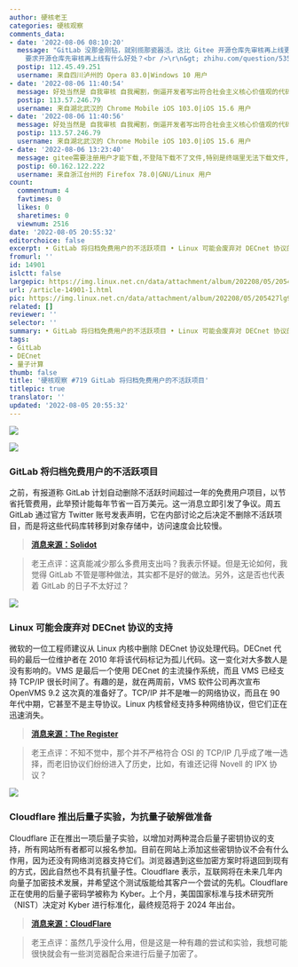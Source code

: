 ```yaml
---
author: 硬核老王
categories: 硬核观察
comments_data:
- date: '2022-08-06 08:10:20'
  message: "GitLab 没那金刚钻，就别揽那瓷器活。这比 Gitee 开源仓库先审核再上线更过份。<br />\r\n<br />\r\n&gt; Gitee
    要求开源仓库先审核再上线有什么好处？<br />\r\n&gt; zhihu.com/question/535820467"
  postip: 112.45.49.251
  username: 来自四川泸州的 Opera 83.0|Windows 10 用户
- date: '2022-08-06 11:40:54'
  message: 好处当然是 自我审核 自我阉割，倒逼开发者写出符合社会主义核心价值观的代码啦！
  postip: 113.57.246.79
  username: 来自湖北武汉的 Chrome Mobile iOS 103.0|iOS 15.6 用户
- date: '2022-08-06 11:40:56'
  message: 好处当然是 自我审核 自我阉割，倒逼开发者写出符合社会主义核心价值观的代码啦！
  postip: 113.57.246.79
  username: 来自湖北武汉的 Chrome Mobile iOS 103.0|iOS 15.6 用户
- date: '2022-08-06 13:23:40'
  message: gitee需要注册用户才能下载,不登陆下载不了文件,特别是终端里无法下载文件,现在已经弃了
  postip: 60.162.122.222
  username: 来自浙江台州的 Firefox 78.0|GNU/Linux 用户
count:
  commentnum: 4
  favtimes: 0
  likes: 0
  sharetimes: 0
  viewnum: 2516
date: '2022-08-05 20:55:32'
editorchoice: false
excerpt: • GitLab 将归档免费用户的不活跃项目 • Linux 可能会废弃对 DECnet 协议的支持 • Cloudflare 推出后量子实验，为抗量子破解做准备
fromurl: ''
id: 14901
islctt: false
largepic: https://img.linux.net.cn/data/attachment/album/202208/05/205427lg99cbeyubkbvbju.jpg
url: /article-14901-1.html
pic: https://img.linux.net.cn/data/attachment/album/202208/05/205427lg99cbeyubkbvbju.jpg.thumb.jpg
related: []
reviewer: ''
selector: ''
summary: • GitLab 将归档免费用户的不活跃项目 • Linux 可能会废弃对 DECnet 协议的支持 • Cloudflare 推出后量子实验，为抗量子破解做准备
tags:
- GitLab
- DECnet
- 量子计算
thumb: false
title: '硬核观察 #719 GitLab 将归档免费用户的不活跃项目'
titlepic: true
translator: ''
updated: '2022-08-05 20:55:32'
---
```


![](/data/attachment/album/202208/05/205427lg99cbeyubkbvbju.jpg)


![](/data/attachment/album/202208/05/205436llamvyactvexizdr.jpg)


### GitLab 将归档免费用户的不活跃项目


之前，有报道称 GitLab 计划自动删除不活跃时间超过一年的免费用户项目，以节省托管费用，此举预计能每年节省一百万美元。这一消息立即引发了争议。周五 GitLab 通过官方 Twitter 账号发表声明，它在内部讨论之后决定不删除不活跃项目，而是将这些代码库转移到对象存储中，访问速度会比较慢。



> 
> **[消息来源：Solidot](https://www.solidot.org/story?sid=72367)**
> 
> 
> 



> 
> 老王点评：这真能减少那么多费用支出吗？我表示怀疑。但是无论如何，我觉得 GitLab 不管是哪种做法，其实都不是好的做法。另外，这是否也代表着 GitLab 的日子不太好过？
> 
> 
> 


![](/data/attachment/album/202208/05/205445z5d050dpjr06664o.jpg)


### Linux 可能会废弃对 DECnet 协议的支持


微软的一位工程师建议从 Linux 内核中删除 DECnet 协议处理代码。DECnet 代码的最后一位维护者在 2010 年将该代码标记为孤儿代码。这一变化对大多数人是没有影响的。VMS 是最后一个使用 DECnet 的主流操作系统，而且 VMS 已经支持 TCP/IP 很长时间了。有趣的是，就在两周前，VMS 软件公司再次宣布 OpenVMS 9.2 这次真的准备好了。TCP/IP 并不是唯一的网络协议，而且在 90 年代中期，它甚至不是主导协议。Linux 内核曾经支持多种网络协议，但它们正在迅速消失。



> 
> **[消息来源：The Register](https://www.theregister.com/2022/08/03/linux_may_soon_lose_support/)**
> 
> 
> 



> 
> 老王点评：不知不觉中，那个并不严格符合 OSI 的 TCP/IP 几乎成了唯一选择，而老旧协议们纷纷进入了历史，比如，有谁还记得 Novell 的 IPX 协议？
> 
> 
> 


![](/data/attachment/album/202208/05/205500kbjxt6jhmxk3bb4k.jpg)


### Cloudflare 推出后量子实验，为抗量子破解做准备


Cloudflare 正在推出一项后量子实验，以增加对两种混合后量子密钥协议的支持，所有网站所有者都可以报名参加。目前在网站上添加这些密钥协议不会有什么作用，因为还没有网络浏览器支持它们。浏览器遇到这些加密方案时将退回到现有的方式，因此自然也不具有抗量子性。Cloudflare 表示，互联网将在未来几年内向量子加密技术发展，并希望这个测试版能给其客户一个尝试的先机。Cloudflare 正在使用的后量子密码学被称为 Kyber。上个月，美国国家标准与技术研究所（NIST）决定对 Kyber 进行标准化，最终规范将于 2024 年出台。



> 
> **[消息来源：CloudFlare](https://blog.cloudflare.com/experiment-with-pq/)**
> 
> 
> 



> 
> 老王点评：虽然几乎没什么用，但是这是一种有趣的尝试和实验，我想可能很快就会有一些浏览器配合来进行后量子加密了。
> 
> 
>